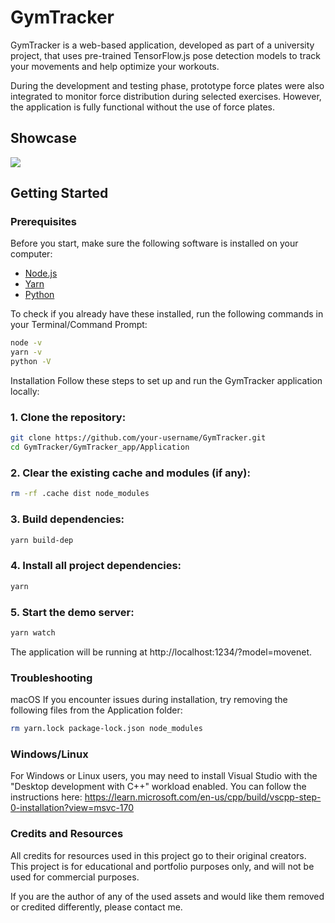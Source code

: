 # GymTracker

GymTracker is a web-based application, developed as part of a university project, that uses pre-trained TensorFlow.js pose detection models to track your movements and help optimize your workouts.

During the development and testing phase, prototype force plates were also integrated to monitor force distribution during selected exercises. However, the application is fully functional without the use of force plates.

## Showcase
![](https://github.com/Marcus-Gustafsson/GymTracker/blob/master/Photos_XE12nkBTzK.gif)

## Getting Started

### Prerequisites
Before you start, make sure the following software is installed on your computer:
- [Node.js](https://nodejs.org/en/download)
- [Yarn](https://classic.yarnpkg.com/lang/en/docs/install/#mac-stable)
- [Python](https://www.python.org/downloads/)

To check if you already have these installed, run the following commands in your Terminal/Command Prompt:
```bash
node -v
yarn -v
python -V
```

Installation
Follow these steps to set up and run the GymTracker application locally:

### 1. Clone the repository:

```bash
git clone https://github.com/your-username/GymTracker.git
cd GymTracker/GymTracker_app/Application
```

### 2. Clear the existing cache and modules (if any):
```bash
rm -rf .cache dist node_modules
```

### 3. Build dependencies:
```bash
yarn build-dep
```

### 4. Install all project dependencies:
```bash
yarn
```

### 5. Start the demo server:
```bash
yarn watch
```

The application will be running at http://localhost:1234/?model=movenet.

### Troubleshooting
macOS
If you encounter issues during installation, try removing the following files from the Application folder:

```bash
rm yarn.lock package-lock.json node_modules
```

### Windows/Linux
For Windows or Linux users, you may need to install Visual Studio with the "Desktop development with C++" workload enabled. 
You can follow the instructions here: https://learn.microsoft.com/en-us/cpp/build/vscpp-step-0-installation?view=msvc-170


### Credits and Resources
All credits for resources used in this project go to their original creators. This project is for educational and portfolio purposes only, and will not be used for commercial purposes.

If you are the author of any of the used assets and would like them removed or credited differently, please contact me.
